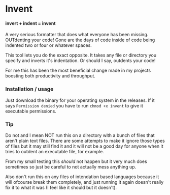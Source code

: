 # Invent

#### **inv**ert + ind**ent** = **invent**

A very serious formatter that does what everyone has been missing. OUTdenting your code!
Gone are the days of code inside of code being indented two or four or whatever spaces. 

This tool lets you do the exact opposite. It takes any file or directory you specify and inverts it's indentation. Or should I say, outdents your code!

For me this has been the most beneficial change made in my projects boosting both productivity and throughput.

### Installation / usage

Just download the binary for your operating system in the releases.
If it says `Permission denied` you have to run `chmod +x invent` to give it executable permissions.

### Tip

Do not and I mean NOT run this on a directory with a bunch of files that aren't plain text files. There are some attempts to make it ignore those types of files but it may still find it and it will not be a good day for anyone when it tries to outdent an executable file, for example.

From my small testing this *should* not happen but it very much does sometimes so just be careful to not actually mess anything up.

Also don't run this on any files of intendation based languages because it will ofcourse break them completely, and just running it again doesn't really fix it to what it was (I feel like it should but it doesn't).